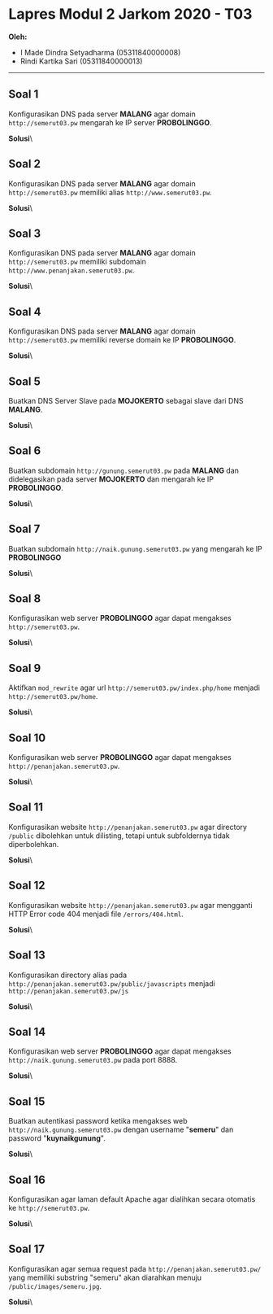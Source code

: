 # Lapres Modul 2 Jarkom 2020 - T03

**Oleh:**
  * I Made Dindra Setyadharma (05311840000008)
  * Rindi Kartika Sari (05311840000013)

---

## Soal 1

Konfigurasikan DNS pada server **MALANG** agar domain `http://semerut03.pw` mengarah ke IP server **PROBOLINGGO**. 

**Solusi**\


## Soal 2

Konfigurasikan DNS pada server **MALANG** agar domain `http://semerut03.pw` memiliki alias `http://www.semerut03.pw`. 

**Solusi**\


## Soal 3

Konfigurasikan DNS pada server **MALANG** agar domain `http://semerut03.pw` memiliki subdomain `http://www.penanjakan.semerut03.pw`. 

**Solusi**\


## Soal 4

Konfigurasikan DNS pada server **MALANG** agar domain `http://semerut03.pw` memiliki reverse domain ke IP **PROBOLINGGO**.

**Solusi**\


## Soal 5

Buatkan DNS Server Slave pada **MOJOKERTO** sebagai slave dari DNS **MALANG**.

**Solusi**\


## Soal 6

Buatkan subdomain `http://gunung.semerut03.pw` pada **MALANG** dan didelegasikan pada server **MOJOKERTO** dan mengarah ke IP **PROBOLINGGO**.

**Solusi**\


## Soal 7

Buatkan subdomain `http://naik.gunung.semerut03.pw` yang mengarah ke IP **PROBOLINGGO**

**Solusi**\


## Soal 8

Konfigurasikan web server **PROBOLINGGO** agar dapat mengakses `http://semerut03.pw`.

**Solusi**\


## Soal 9

Aktifkan `mod_rewrite` agar url `http://semerut03.pw/index.php/home` menjadi `http://semerut03.pw/home`.

**Solusi**\


## Soal 10

Konfigurasikan web server **PROBOLINGGO** agar dapat mengakses `http://penanjakan.semerut03.pw`.

**Solusi**\


## Soal 11

Konfigurasikan website `http://penanjakan.semerut03.pw` agar directory `/public` dibolehkan untuk dilisting, tetapi untuk subfoldernya tidak diperbolehkan.

**Solusi**\


## Soal 12

Konfigurasikan website `http://penanjakan.semerut03.pw` agar mengganti HTTP Error code 404 menjadi file `/errors/404.html`.

**Solusi**\


## Soal 13

Konfigurasikan directory alias pada `http://penanjakan.semerut03.pw/public/javascripts` menjadi `http://penanjakan.semerut03.pw/js`

**Solusi**\


## Soal 14

Konfigurasikan web server **PROBOLINGGO** agar dapat mengakses `http://naik.gunung.semerut03.pw` pada port 8888.

**Solusi**\


## Soal 15

Buatkan autentikasi password ketika mengakses web `http://naik.gunung.semerut03.pw` dengan username "**semeru**" dan password "**kuynaikgunung**".

**Solusi**\


## Soal 16

Konfigurasikan agar laman default Apache agar dialihkan secara otomatis ke `http://semerut03.pw`.

**Solusi**\


## Soal 17

Konfigurasikan agar semua request pada `http://penanjakan.semerut03.pw/` yang memiliki substring "semeru" akan diarahkan menuju `/public/images/semeru.jpg`.

**Solusi**\

